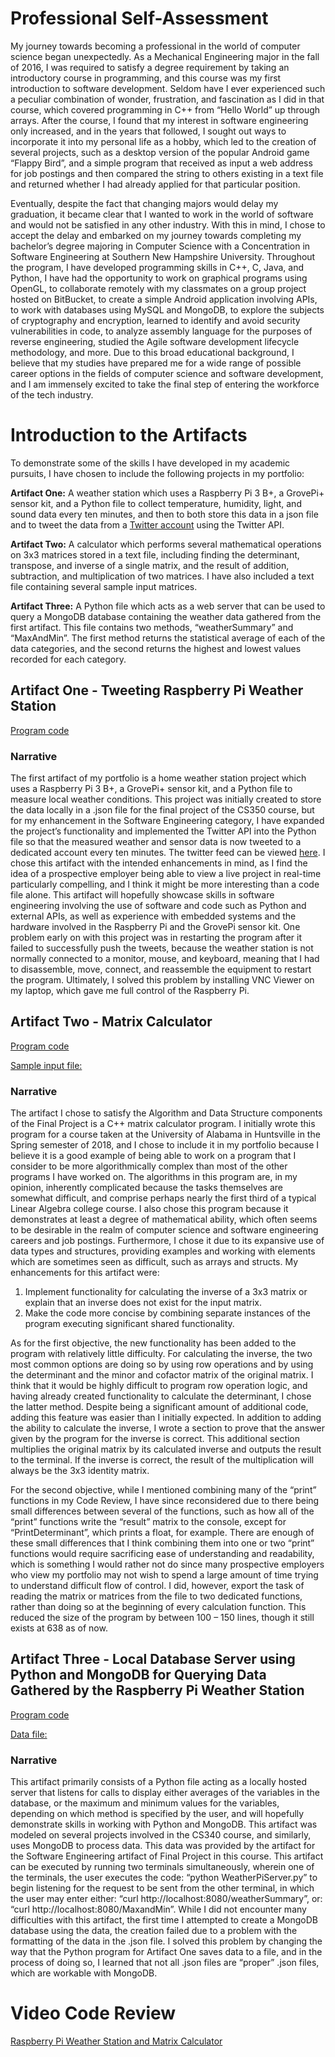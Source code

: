 # Professional Self-Assessment
 My journey towards becoming a professional in the world of computer science began unexpectedly. As a Mechanical Engineering major in the fall of 2016, I was required to satisfy a degree requirement by taking an introductory course in programming, and this course was my first introduction to software development. Seldom have I ever experienced such a peculiar combination of wonder, frustration, and fascination as I did in that course, which covered programming in C++ from “Hello World” up through arrays. After the course, I found that my interest in software engineering only increased, and in the years that followed, I sought out ways to incorporate it into my personal life as a hobby, which led to the creation of several projects, such as a desktop version of the popular Android game “Flappy Bird”, and a simple program that received as input a web address for job postings and then compared the string to others existing in a text file and returned whether I had already applied for that particular position.
 
 Eventually, despite the fact that changing majors would delay my graduation, it became clear that I wanted to work in the world of software and would not be satisfied in any other industry. With this in mind, I chose to accept the delay and embarked on my journey towards completing my bachelor’s degree majoring in Computer Science with a Concentration in Software Engineering at Southern New Hampshire University. Throughout the program, I have developed programming skills in C++, C, Java, and Python, I have had the opportunity to work on graphical programs using OpenGL, to collaborate remotely with my classmates on a group project hosted on BitBucket, to create a simple Android application involving APIs, to work with databases using MySQL and MongoDB, to explore the subjects of cryptography and encryption, learned to identify and avoid security vulnerabilities in code, to analyze assembly language for the purposes of reverse engineering, studied the Agile software development lifecycle methodology, and more. Due to this broad educational background, I believe that my studies have prepared me for a wide range of possible career options in the fields of computer science and software development, and I am immensely excited to take the final step of entering the workforce of the tech industry.

# Introduction to the Artifacts
To demonstrate some of the skills I have developed in my academic pursuits, I have chosen to include the following projects in my portfolio:

  **Artifact One:**	 A weather station which uses a Raspberry Pi 3 B+, a GrovePi+ sensor kit, and a Python file to collect temperature, humidity, light, and sound data every ten minutes, and then to both store this data in a json file and to tweet the data from a [Twitter account](https://twitter.com/PiWeatherHSV_AL) using the Twitter API.
 
 **Artifact Two:**	 A calculator which performs several mathematical operations on 3x3 matrices stored in a text file, including finding the determinant, transpose, and inverse of a single matrix, and the result of addition, subtraction, and multiplication of two matrices. I have also included a text file containing several sample input matrices. 
 
 **Artifact Three:**	 A Python file which acts as a web server that can be used to query a MongoDB database containing the weather data gathered from the first artifact. This file contains two methods, “weatherSummary” and “MaxAndMin”. The first method returns the statistical average of each of the data categories, and the second returns the highest and lowest values recorded for each category.
  
  ## Artifact One - Tweeting Raspberry Pi Weather Station
  [Program code](https://github.com/tylerdukes/portfolio/blob/master/PiWeatherStation.py)
  ### Narrative
  The first artifact of my portfolio is a home weather station project which uses a Raspberry Pi 3 B+, a GrovePi+ sensor kit, and a Python file to measure local weather conditions. This project was initially created to store the data locally in a .json file for the final project of the CS350 course, but for my enhancement in the Software Engineering category, I have expanded the project’s functionality and implemented the Twitter API into the Python file so that the measured weather and sensor data is now tweeted to a dedicated account every ten minutes. The twitter feed can be viewed [here](https://twitter.com/PiWeatherHSV_AL).
  I chose this artifact with the intended enhancements in mind, as I find the idea of a prospective employer being able to view a live project in real-time particularly compelling, and I think it might be more interesting than a code file alone. This artifact will hopefully showcase skills in software engineering involving the use of software and code such as Python and external APIs, as well as experience with embedded systems and the hardware involved in the Raspberry Pi and the GrovePi sensor kit.
  One problem early on with this project was in restarting the program after it failed to successfully push the tweets, because the weather station is not normally connected to a monitor, mouse, and keyboard, meaning that I had to disassemble, move, connect, and reassemble the equipment to restart the program. Ultimately, I solved this problem by installing VNC Viewer on my laptop, which gave me full control of the Raspberry Pi.
  
  ## Artifact Two - Matrix Calculator
  [Program code](https://github.com/tylerdukes/portfolio/blob/master/CS499%20Matrix%20Calculator.cpp)
 
 [Sample input file:](https://github.com/tylerdukes/portfolio/blob/master/matrix.txt)
  ### Narrative
  The artifact I chose to satisfy the Algorithm and Data Structure components of the Final Project is a C++ matrix calculator program. I initially wrote this program for a course taken at the University of Alabama in Huntsville in the Spring semester of 2018, and I chose to include it in my portfolio because I believe it is a good example of being able to work on a program that I consider to be more algorithmically complex than most of the other programs I have worked on. The algorithms in this program are, in my opinion, inherently complicated because the tasks themselves are somewhat difficult, and comprise perhaps nearly the first third of a typical Linear Algebra college course. 
I also chose this program because it demonstrates at least a degree of mathematical ability, which often seems to be desirable in the realm of computer science and software engineering careers and job postings. Furthermore, I chose it due to its expansive use of data types and structures, providing examples and working with elements which are sometimes seen as difficult, such as arrays and structs. 
 My enhancements for this artifact were:
   1.	Implement functionality for calculating the inverse of a 3x3 matrix or explain that an inverse does not exist for the input matrix.
   2.	Make the code more concise by combining separate instances of the program executing significant shared functionality.
   
  As for the first objective, the new functionality has been added to the program with relatively little difficulty. For calculating the inverse, the two most common options are doing so by using row operations and by using the determinant and the minor and cofactor matrix of the original matrix. I think that it would be highly difficult to program row operation logic, and having already created functionality to calculate the determinant, I chose the latter method. Despite being a significant amount of additional code, adding this feature was easier than I initially expected. In addition to adding the ability to calculate the inverse, I wrote a section to prove that the answer given by the program for the inverse is correct. This additional section multiplies the original matrix by its calculated inverse and outputs the result to the terminal. If the inverse is correct, the result of the multiplication will always be the 3x3 identity matrix.
  
  For the second objective, while I mentioned combining many of the “print” functions in my Code Review, I have since reconsidered due to there being small differences between several of the functions, such as how all of the “print” functions write the “result” matrix to the console, except for “PrintDeterminant”, which prints a float, for example. There are enough of these small differences that I think combining them into one or two “print” functions would require sacrificing ease of understanding and readability, which is something I would rather not do since many prospective employers who view my portfolio may not wish to spend a large amount of time trying to understand difficult flow of control. I did, however, export the task of reading the matrix or matrices from the file to two dedicated functions, rather than doing so at the beginning of every calculation function. This reduced the size of the program by between 100 – 150 lines, though it still exists at 638 as of now. 
  ## Artifact Three - Local Database Server using Python and MongoDB for Querying Data Gathered by the Raspberry Pi Weather Station 
  [Program code](https://github.com/tylerdukes/portfolio/blob/master/WeatherPiServer.py)
 
 [Data file:](https://github.com/tylerdukes/portfolio/blob/master/WeatherStationData.json)
  ### Narrative
  This artifact primarily consists of a Python file acting as a locally hosted server that listens for calls to display either averages of the variables in the database, or the maximum and minimum values for the variables, depending on which method is specified by the user, and will hopefully demonstrate skills in working with Python and MongoDB. This artifact was modeled on several projects involved in the CS340 course, and similarly, uses MongoDB to process data. This data was provided by the artifact for the Software Engineering artifact of Final Project in this course. 
This artifact can be executed by running two terminals simultaneously, wherein one of the terminals, the user executes the code: “python WeatherPiServer.py” to begin listening for the request to be sent from the other terminal, in which the user may enter either:
“curl http://localhost:8080/weatherSummary”,
or: “curl http://localhost:8080/MaxandMin”.
  While I did not encounter many difficulties with this artifact, the first time I attempted to create a MongoDB database using the data, the creation failed due to a problem with the formatting of the data in the .json file. I solved this problem by changing the way that the Python program for Artifact One saves data to a file, and in the process of doing so, I learned that not all .json files are “proper” .json files, which are workable with MongoDB. 
  
  # Video Code Review
 
[Raspberry Pi Weather Station and Matrix Calculator](https://youtu.be/2EmBHq6Hp2A)
